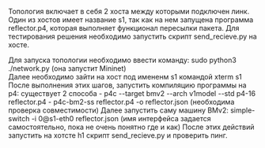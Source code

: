 Топология включает в себя 2 хоста между которыми подключен линк.
Один из хостов имеет название s1, так как на нем запущена программа reflector.p4, которая выполняет функционал пересылки пакета.
Для тестирования решения необходимо запустить скрипт send_recieve.py на хосте.

Для запуска топологии необходимо ввести команду: sudo python3 ./network.py (она запустит Mininet)
<br/>
Далее необходимо зайти на хост под имененм s1 командой xterm s1
После выполнения этих шагов, запустить компиляцию программы на p4: существует 2 способа - p4c --target bmv2 --arch v1model --std p4-16 reflector.p4 
                                                                                        - p4c-bm2-ss reflector.p4 -o reflector.json (необходима проверка совместимости)
Далее запустить саму машину BMv2: simple-switch -i 0@s1-eth0 reflector.json (имя интерфейса задается самостоятельно, пока не очень понятно где и как)
После этих действий запустить на хотсте h1 скрипт send_recieve.py и проверить пинг.               
